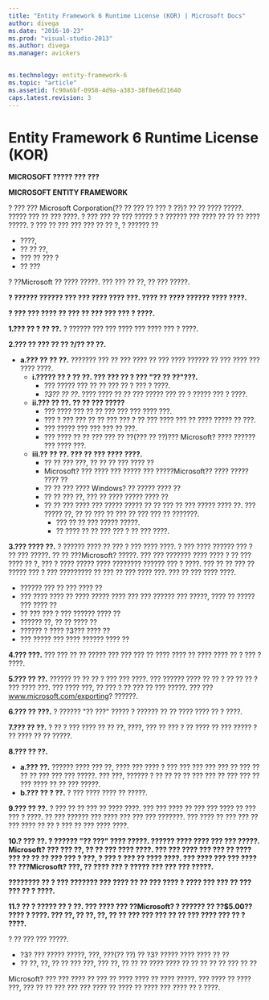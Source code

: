 ```yaml
---
title: "Entity Framework 6 Runtime License (KOR) | Microsoft Docs"
author: divega
ms.date: "2016-10-23"
ms.prod: "visual-studio-2013"
ms.author: divega
ms.manager: avickers
 

ms.technology: entity-framework-6
ms.topic: "article"
ms.assetid: fc90a6bf-0958-4d9a-a383-38f8e6d21640
caps.latest.revision: 3
---
```

# Entity Framework 6 Runtime License (KOR)
**MICROSOFT ????? ??? ???**

**MICROSOFT ENTITY FRAMEWORK**

? ??? ??? Microsoft Corporation(?? ?? ??? ?? ??? ? ??)? ?? ?? ???? ?????. ????? ??? ?? ??? ????. ? ??? ??? ?? ??? ????? ? ? ?????? ??? ???? ?? ?? ?? ???? ?????. ? ??? ?? ??? ??? ??? ?? ?? ?, ? ?????? ??

-   ????,
-   ?? ?? ??,
-   ??? ?? ??? ?
-   ?? ???

? ??Microsoft ?? ???? ?????. ??? ??? ?? ??, ?? ??? ?????.

**? ?????? ?????? ??? ??? ???? ???? ???. ???? ?? ???? ?????? ???? ????.**

**? ??? ??? ???? ?? ??? ?? ??? ??? ??? ? ????.**

**1.??? ?? ? ?? ??.** ? ?????? ??? ??? ???? ??? ???? ??? ? ????.

**2.??? ?? ??? ?? ?? ?/?? ?? ??.**

-   **a.??? ?? ?? ??.** ??????? ??? ?? ??? ???? ?? ??? ???? ?????? ?? ??? ???? ??? ???? ????.
    -   **i.????? ?? ? ?? ??. ??? ??? ?? ? ??? "?? ?? ??"???.**
        -   ??? ????? ??? ?? ?? ??? ?? ? ??? ? ????.
        -   *?3?? ?? ??*. ???? ???? ?? ?? ??? ????? ??? ?? ? ????? ??? ? ????.
    -   **ii.??? ?? ??. ?? ?? ??? ?????**
        -   ??? ???? ??? ?? ?? ??? ??? ??? ???? ???.
        -   ??? ? ??? ??? ?? ?? ??? ??? ? ?? ??? ???? ??? ?? ???? ????? ?? ???.
        -   ??? ????? ??? ??? ??? ?? ???.
        -   ??? ???? ?? ?? ??? ??? ?? ??(??? ?? ??)??? Microsoft? ???? ?????? ??? ???? ???.
    -   **iii.?? ?? ??. ??? ?? ??? ???? ????.**
        -   ?? ?? ??? ???, ?? ?? ?? ??? ???? ??
        -   Microsoft? ??? ???? ??? ????? ??? ?????Microsoft?? ???? ????? ???? ??
        -   ?? ?? ??? ???? Windows? ?? ????? ???? ??
        -   ?? ?? ??? ??, ??? ?? ???? ????? ???? ??
        -   ?? ?? ??? ???? ??? ????? ????? ?? ?? ??? ?? ??? ????? ???? ??. ??? ????? ??, ?? ?? ??? ?? ??? ?? ??? ??? ?? ???????.
            -   ??? ?? ?? ??? ????? ?????.
            -   ?? ???? ?? ?? ??? ??? ? ?? ??? ????.

**3.??? ???? ??.** ? ?????? ???? ?? ??? ? ??? ???? ????. ? ??? ???? ?????? ??? ? ?? ??? ?????. ?? ?? ???Microsoft? ?????. ??? ??? ??????? ???? ???? ? ?? ??? ???? ?? ?, ??? ? ???? ????? ???? ???????? ?????? ??? ? ????. ??? ?? ?? ??? ?? ????? ??? ? ??? ????????? ?? ??? ?? ??? ???? ???. ??? ?? ??? ???? ????.

-   ?????? ??? ?? ??? ???? ??
-   ??? ???? ???? ?? ???? ????? ???? ??? ??? ?????? ??? ?????, ???? ?? ????? ??? ???? ??
-   ?? ??? ??? ? ??? ?????? ???? ??
-   ?????? ??, ?? ?? ???? ??
-   ?????? ? ???? ?3??? ???? ??
-   ??? ????? ??? ???? ?????? ???? ??

**4.??? ???.** ??? ??? ?? ?? ????? ??? ??? ??? ?? ???? ???? ?? ???? ???? ?? ? ??? ? ????.

**5.??? ?? ??.** ?????? ?? ?? ?? ? ??? ??? ????. ??? ?????? ???? ?? ?? ? ?? ?? ?? ? ??? ???? ???. ??? ???? ???, ?? ??? ? ?? ??? ?? ??? ?????. ??? ??? www.microsoft.com/exporting? ??????.

**6.??? ?? ???.** ? ?????? "?? ???" ????? ? ?????? ?? ?? ???? ???? ?? ? ????.

**7.??? ?? ??.** ? ?? ? ??? ???? ?? ?? ??, ????, ??? ?? ??? ? ?? ???? ?? ??? ????? ? ?? ???? ?? ?? ?????.

**8.??? ?? ??.**

-   **a.??? ??.** ?????? ???? ??? ??, ???? ??? ???? ? ??? ??? ??? ??? ??? ?? ??? ?? ?? ?? ??? ??? ??? ?????. ??? ???, ?????? ? ?? ?? ?? ?? ??? ??? ?? ??? ??? ?? ??? ???? ?? ?? ??? ?????.
-   **b.??? ?? ? ??.** ? ??? ???? ???? ?? ?????.

**9.??? ?? ??.** ? ??? ?? ?? ??? ?? ???? ????. ??? ??? ???? ?? ??? ??? ???? ?? ??? ??? ? ????. ?? ??? ?????? ??? ???? ??? ??? ??? ???????. ??? ???? ?? ??? ??? ?? ??? ???? ?? ?? ? ??? ?? ??? ???? ????.

**10.? ??? ??. ? ?????? "?? ???" ???? ?????. ?????? ???? ???? ??? ??? ?????. Microsoft? ??? ??? ??, ?? ?? ??? ???? ????. ??? ??? ???? ??? ??? ?? ???? ??? ?? ?? ?? ??? ??? ? ???, ? ??? ? ??? ?? ???? ????. ??? ???? ??? ??? ???? ?? ???Microsoft? ???, ?? ???? ??? ? ????? ??? ??? ??? ?????.**

**???????? ?? ? ??? ??????? ??? ???? ?? ?? ??? ???? ? ???? ??? ??? ?? ??? ??? ?? ? ????.**

**11.? ?? ? ????? ?? ? ??. ??? ???? ??? ??Microsoft? ? ?????? ?? ??$5.00?? ???? ? ????. ??? ??, ?? ??, ??, ?? ?? ??? ??? ??? ?? ?? ??? ???? ??? ?? ? ????.**

? ?? ??? ??? ?????.

-   ?3? ??? ????? ?????, ???, ???(?? ??) ?? ?3? ????? ???? ???? ?? ??
-   ?? ??, ??, ?? ?? ??? ???, ??? ??, ?? ?? ?? ???? ???? ?? ?? ?? ?? ?? ??? ?? ??

Microsoft? ??? ??? ???? ?? ??? ?? ???? ???? ?? ???? ?????. ??? ???? ?? ???? ???, ??? ?? ?? ??? ??? ??? ???? ?? ???? ?? ???? ??? ???? ?? ? ????.
